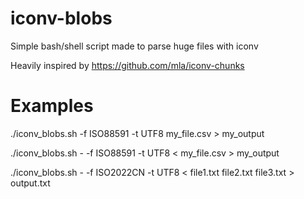 # iconv-blobs
Simple bash/shell script made to parse huge files with iconv

Heavily inspired by https://github.com/mla/iconv-chunks

# Examples

./iconv_blobs.sh -f ISO88591 -t UTF8 my_file.csv > my_output

./iconv_blobs.sh - -f ISO88591 -t UTF8 < my_file.csv > my_output

./iconv_blobs.sh - -f ISO2022CN -t UTF8 < file1.txt file2.txt file3.txt > output.txt

